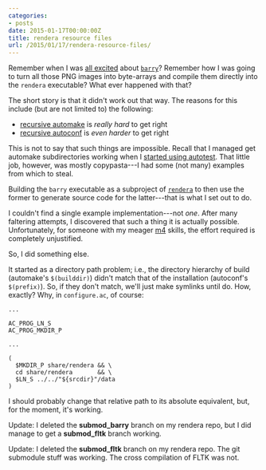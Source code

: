 ```yaml
---
categories:
- posts
date: 2015-01-17T00:00:00Z
title: rendera resource files
url: /2015/01/17/rendera-resource-files/
---
```


Remember when I was [all excited](2014-12-14-barry.html) about [`barry`][barry]?
Remember how I was going to turn all those PNG images into byte-arrays and
compile them directly into the `rendera` executable? What ever happened with
that?

The short story is that it didn't work out that way. The reasons for this
include (but are not limited to) the following:

* [recursive automake][automake-manual-recurse] is *really hard* to get right
* [recursive autoconf][autoconf-manual-recurse] is *even harder* to get right

This is not to say that such things are impossible. Recall that I managed get
automake subdirectories working when I
[started using autotest](2015-01-04-autotest.html). That little job, however,
was mostly copypasta---I had some (not many) examples from which to steal.

Building the `barry` executable as a subproject of [`rendera`][rendera] to then
use the former to generate source code for the latter---that is what I set out
to do.

I couldn't find a single example implementation---not *one*. After many
faltering attempts, I discovered that such a thing it is actually
possible. Unfortunately, for someone with my meager [m4][m4] skills, the effort
required is completely unjustified.

So, I did something else.

It started as a directory path problem; i.e., the directory hierarchy of build
(automake's `$(builddir)`) didn't match that of the installation (autoconf's
`$(prefix)`). So, if they don't match, we'll just make symlinks until do. How,
exactly? Why, in `configure.ac`, of course:

    ...
    
    AC_PROG_LN_S
    AC_PROG_MKDIR_P
    
    ...

    (
      $MKDIR_P share/rendera && \
      cd share/rendera       && \
      $LN_S ../../"${srcdir}"/data
    )

I should probably change that relative path to its absolute equivalent, but, for
the moment, it's working.

Update: I deleted the __submod_barry__ branch on my rendera repo, but I did
manage to get a __submod_fltk__ branch working.

Update: I deleted the __submod_fltk__ branch on my rendera repo. The git
submodule stuff was working. The cross compilation of FLTK was not.


[autoconf-manual]: https://www.gnu.org/software/autoconf/manual/autoconf.html
[autoconf-manual-recurse]: https://www.gnu.org/software/autoconf/manual/autoconf.html#Subdirectories

[automake-manual]: https://www.gnu.org/software/automake/manual/automake.html
[automake-manual-recurse]: https://www.gnu.org/software/automake/manual/automake.html#Subdirectories

[m4]: https://www.gnu.org/software/m4/
[barry]: https://github.com/rubicks/barry
[rendera]: https://github.com/Mortis69/rendera
